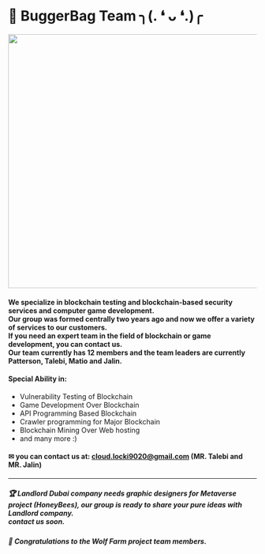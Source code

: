 # 🌠 BuggerBag Team  ╮(. ❛ ᴗ ❛.)╭
<img src="https://splianel.sirv.com/git.PNG" width="722" height="514" alt="" />


#### We specialize in blockchain testing and blockchain-based security services and computer game development. <br> Our group was formed centrally two years ago and now we offer a variety of services to our customers. <br> If you need an expert team in the field of blockchain or game development, you can contact us. <br> Our team currently has 12 members and the team leaders are currently Patterson, Talebi, Matio and Jalin.
#### Special Ability in:
+ Vulnerability Testing of Blockchain
+ Game Development Over Blockchain
+ API Programming Based Blockchain
+ Crawler programming for Major Blockchain
+ Blockchain Mining Over Web hosting
+ and many more :)
#### ✉ you can contact us at: cloud.locki9020@gmail.com (MR. Talebi and MR. Jalin)
---------------------------------------
##### 🏆 Landlord Dubai company needs graphic designers for Metaverse project (HoneyBees), our group is ready to share your pure ideas with Landlord company.<br> contact us soon.
##### 🎊 Congratulations to the Wolf Farm project team members.


